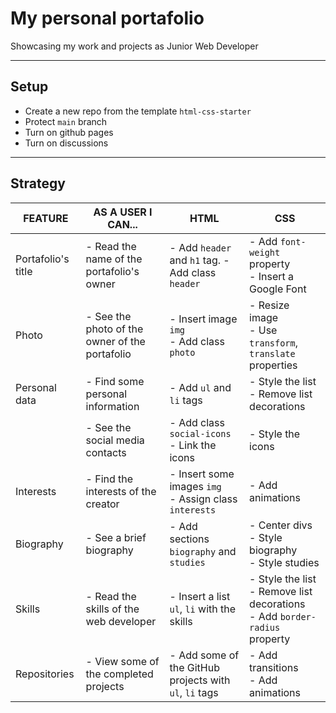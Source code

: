 # My personal portafolio

Showcasing my work and projects as Junior Web Developer

---

## Setup

- Create a new repo from the template `html-css-starter`
- Protect `main` branch
- Turn on github pages
- Turn on discussions

---

## Strategy

| FEATURE            | AS A USER I CAN...                             | HTML                                                       | CSS                                                                                 |
| ------------------ | ---------------------------------------------- | ---------------------------------------------------------- | ----------------------------------------------------------------------------------- |
| Portafolio's title | - Read the name of the portafolio's owner      | - Add `header` and `h1` tag. - Add class `header`          | - Add `font-weight` property <br> - Insert a Google Font                            |
| Photo              | - See the photo of the owner of the portafolio | - Insert image `img` <br> - Add class `photo`              | - Resize image <br> - Use `transform`, `translate` properties                       |
| Personal data      | - Find some personal information               | - Add `ul` and `li` tags                                   | - Style the list <br> - Remove list decorations                                     |
|                    | - See the social media contacts                | - Add class `social-icons` <br> - Link the icons           | - Style the icons                                                                   |
| Interests          | - Find the interests of the creator            | - Insert some images `img` <br> - Assign class `interests` | - Add animations                                                                    |
| Biography          | - See a brief biography                        | - Add sections `biography` and `studies`                   | - Center divs <br> - Style biography <br> - Style studies                           |
| Skills             | - Read the skills of the web developer         | - Insert a list `ul`, `li` with the skills                 | - Style the list <br> - Remove list decorations <br> - Add `border-radius` property |
| Repositories       | - View some of the completed projects          | - Add some of the GitHub projects with `ul`, `li` tags     | - Add transitions <br> - Add animations                                             |
